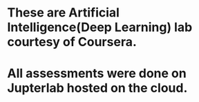 # These are Artificial Intelligence(Deep Learning) lab courtesy of Coursera.
# All assessments were done on Jupterlab hosted on the cloud.
